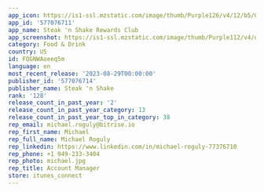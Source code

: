 ```yaml
---
app_icon: https://is1-ssl.mzstatic.com/image/thumb/Purple126/v4/12/b5/00/12b5003c-8e90-693d-c405-bcbd76a938a2/AppIcon-1x_U007emarketing-0-7-0-sRGB-85-220.png/1024x1024bb.png
app_id: '577076711'
app_name: Steak 'n Shake Rewards Club
app_screenshot: https://is1-ssl.mzstatic.com/image/thumb/Purple112/v4/d0/04/49/d0044917-bd1a-d8f3-c397-25a1842e7f7a/36d3c550-681e-4b40-9f97-3fd57cc1928f_STKE_-_Combo_-_Whit_-_1_-_Apple_-_1242_x_2688.png/1242x2688bb.png
category: Food & Drink
country: US
id: FQGNWAoeeq5m
language: en
most_recent_release: '2023-08-29T00:00:00'
publisher_id: '577076714'
publisher_name: Steak 'n Shake
rank: '128'
release_count_in_past_year: '2'
release_count_in_past_year_category: 13
release_count_in_past_year_top_in_category: 38
rep_email: michael.roguly@bitrise.io
rep_first_name: Michael
rep_full_name: Michael Roguly
rep_linkedin: https://www.linkedin.com/in/michael-roguly-77376710
rep_phone: +1 949-233-3404
rep_photo: michael.jpg
rep_title: Account Manager
store: itunes_connect
---
```

